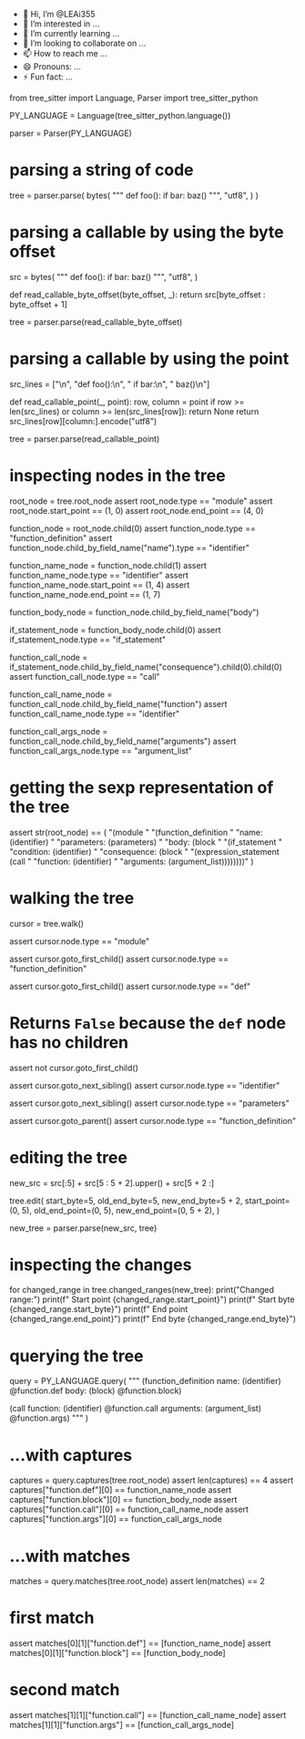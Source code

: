 - 👋 Hi, I’m @LEAi355
- 👀 I’m interested in ...
- 🌱 I’m currently learning ...
- 💞️ I’m looking to collaborate on ...
- 📫 How to reach me ...
- 😄 Pronouns: ...
- ⚡ Fun fact: ...

<!---
LEAi355/LEAi355 is a ✨ special ✨ repository because its `README.md` (this file) appears on your GitHub profile.
You can click the Preview link to take a look at your changes.
--->
from tree_sitter import Language, Parser
import tree_sitter_python

PY_LANGUAGE = Language(tree_sitter_python.language())

parser = Parser(PY_LANGUAGE)

# parsing a string of code
tree = parser.parse(
    bytes(
        """
def foo():
    if bar:
        baz()
""",
        "utf8",
    )
)

# parsing a callable by using the byte offset
src = bytes(
    """
def foo():
    if bar:
        baz()
""",
    "utf8",
)


def read_callable_byte_offset(byte_offset, _):
    return src[byte_offset : byte_offset + 1]


tree = parser.parse(read_callable_byte_offset)


# parsing a callable by using the point
src_lines = ["\n", "def foo():\n", "    if bar:\n", "        baz()\n"]


def read_callable_point(_, point):
    row, column = point
    if row >= len(src_lines) or column >= len(src_lines[row]):
        return None
    return src_lines[row][column:].encode("utf8")


tree = parser.parse(read_callable_point)

# inspecting nodes in the tree
root_node = tree.root_node
assert root_node.type == "module"
assert root_node.start_point == (1, 0)
assert root_node.end_point == (4, 0)

function_node = root_node.child(0)
assert function_node.type == "function_definition"
assert function_node.child_by_field_name("name").type == "identifier"

function_name_node = function_node.child(1)
assert function_name_node.type == "identifier"
assert function_name_node.start_point == (1, 4)
assert function_name_node.end_point == (1, 7)

function_body_node = function_node.child_by_field_name("body")

if_statement_node = function_body_node.child(0)
assert if_statement_node.type == "if_statement"

function_call_node = if_statement_node.child_by_field_name("consequence").child(0).child(0)
assert function_call_node.type == "call"

function_call_name_node = function_call_node.child_by_field_name("function")
assert function_call_name_node.type == "identifier"

function_call_args_node = function_call_node.child_by_field_name("arguments")
assert function_call_args_node.type == "argument_list"


# getting the sexp representation of the tree
assert str(root_node) == (
    "(module "
    "(function_definition "
    "name: (identifier) "
    "parameters: (parameters) "
    "body: (block "
    "(if_statement "
    "condition: (identifier) "
    "consequence: (block "
    "(expression_statement (call "
    "function: (identifier) "
    "arguments: (argument_list))))))))"
)

# walking the tree
cursor = tree.walk()

assert cursor.node.type == "module"

assert cursor.goto_first_child()
assert cursor.node.type == "function_definition"

assert cursor.goto_first_child()
assert cursor.node.type == "def"

# Returns `False` because the `def` node has no children
assert not cursor.goto_first_child()

assert cursor.goto_next_sibling()
assert cursor.node.type == "identifier"

assert cursor.goto_next_sibling()
assert cursor.node.type == "parameters"

assert cursor.goto_parent()
assert cursor.node.type == "function_definition"

# editing the tree
new_src = src[:5] + src[5 : 5 + 2].upper() + src[5 + 2 :]

tree.edit(
    start_byte=5,
    old_end_byte=5,
    new_end_byte=5 + 2,
    start_point=(0, 5),
    old_end_point=(0, 5),
    new_end_point=(0, 5 + 2),
)

new_tree = parser.parse(new_src, tree)

# inspecting the changes
for changed_range in tree.changed_ranges(new_tree):
    print("Changed range:")
    print(f"  Start point {changed_range.start_point}")
    print(f"  Start byte {changed_range.start_byte}")
    print(f"  End point {changed_range.end_point}")
    print(f"  End byte {changed_range.end_byte}")


# querying the tree
query = PY_LANGUAGE.query(
    """
(function_definition
  name: (identifier) @function.def
  body: (block) @function.block)

(call
  function: (identifier) @function.call
  arguments: (argument_list) @function.args)
"""
)

# ...with captures
captures = query.captures(tree.root_node)
assert len(captures) == 4
assert captures["function.def"][0] == function_name_node
assert captures["function.block"][0] == function_body_node
assert captures["function.call"][0] == function_call_name_node
assert captures["function.args"][0] == function_call_args_node

# ...with matches
matches = query.matches(tree.root_node)
assert len(matches) == 2

# first match
assert matches[0][1]["function.def"] == [function_name_node]
assert matches[0][1]["function.block"] == [function_body_node]

# second match
assert matches[1][1]["function.call"] == [function_call_name_node]
assert matches[1][1]["function.args"] == [function_call_args_node]
